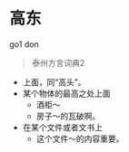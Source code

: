 

# 高东
go1 don
> 泰州方言词典2
- 上面，同“高头”。
- 某个物体的最高之处上面
  - 酒柜～
  - 房子～的瓦破啊。
- 在某个文件或者文书上
  - 这个文件～的内容重要。